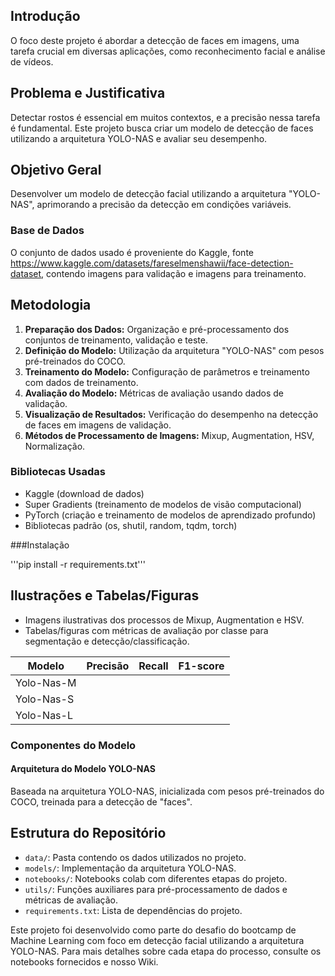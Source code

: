 
## Introdução
O foco deste projeto é abordar a detecção de faces em imagens, uma tarefa crucial em diversas aplicações, como reconhecimento facial e análise de vídeos.

## Problema e Justificativa
Detectar rostos é essencial em muitos contextos, e a precisão nessa tarefa é fundamental. Este projeto busca criar um modelo de detecção de faces utilizando a arquitetura YOLO-NAS e avaliar seu desempenho.

## Objetivo Geral
Desenvolver um modelo de detecção facial utilizando a arquitetura "YOLO-NAS", aprimorando a precisão da detecção em condições variáveis.

### Base de Dados
O conjunto de dados usado é proveniente do Kaggle, fonte <https://www.kaggle.com/datasets/fareselmenshawii/face-detection-dataset>, contendo imagens para validação e imagens para treinamento. 

## Metodologia
1. **Preparação dos Dados:** Organização e pré-processamento dos conjuntos de treinamento, validação e teste.
2. **Definição do Modelo:** Utilização da arquitetura "YOLO-NAS" com pesos pré-treinados do COCO.
3. **Treinamento do Modelo:** Configuração de parâmetros e treinamento com dados de treinamento.
4. **Avaliação do Modelo:** Métricas de avaliação usando dados de validação.
5. **Visualização de Resultados:** Verificação do desempenho na detecção de faces em imagens de validação.
6. **Métodos de Processamento de Imagens:** Mixup, Augmentation, HSV, Normalização.

### Bibliotecas Usadas
- Kaggle (download de dados)
- Super Gradients (treinamento de modelos de visão computacional)
- PyTorch (criação e treinamento de modelos de aprendizado profundo)
- Bibliotecas padrão (os, shutil, random, tqdm, torch)

###Instalação

'''pip install -r requirements.txt'''

## Ilustrações e Tabelas/Figuras
- Imagens ilustrativas dos processos de Mixup, Augmentation e HSV.
- Tabelas/figuras com métricas de avaliação por classe para segmentação e detecção/classificação.


|   Modelo       | Precisão       | Recall        | F1-score   |
| ---------------|--------------  |-------------  |----------- |
| Yolo-Nas-M     |                |               |            |
| Yolo-Nas-S     |                |               |            |
| Yolo-Nas-L     |                |               |            |

### Componentes do Modelo
#### Arquitetura do Modelo YOLO-NAS
Baseada na arquitetura YOLO-NAS, inicializada com pesos pré-treinados do COCO, treinada para a detecção de "faces".

## Estrutura do Repositório
- `data/`: Pasta contendo os dados utilizados no projeto.
- `models/`: Implementação da arquitetura YOLO-NAS.
- `notebooks/`: Notebooks colab com diferentes etapas do projeto.
- `utils/`: Funções auxiliares para pré-processamento de dados e métricas de avaliação.
- `requirements.txt`: Lista de dependências do projeto.

Este projeto foi desenvolvido como parte do desafio do bootcamp de Machine Learning com foco em detecção facial utilizando a arquitetura YOLO-NAS. Para mais detalhes sobre cada etapa do processo, consulte os notebooks fornecidos e nosso Wiki.
